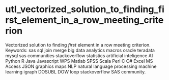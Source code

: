 # utl_vectorized_solution_to_finding_first_element_in_a_row_meeting_criterion
Vectorized solution to finding *first* element in a row meeting criterion. Keywords: sas sql join merge big data analytics macros oracle teradata mysql sas communities stackoverflow statistics artificial inteligence AI Python R Java Javascript WPS Matlab SPSS Scala Perl C C# Excel MS Access JSON graphics maps NLP natural language processing machine learning igraph DOSUBL DOW loop stackoverflow SAS community.
